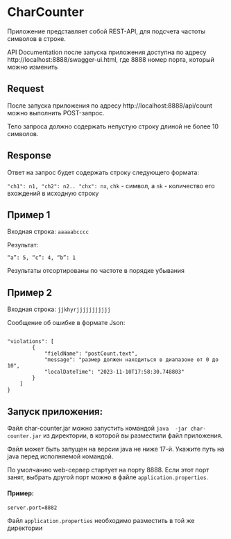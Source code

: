 # CharCounter

Приложение  представляет собой REST-API, для подсчета частоты символов в строке.

API Documentation после запуска приложения доступна по адресу http://localhost:8888/swagger-ui.html, где
8888 номер порта, который можно изменить

## Request

После запуска приложения по адресу http://localhost:8888/api/count можно выполнить POST-запрос.

Тело запроса должно содержать непустую строку длиной не более 10 символов.

## Response

Ответ на запрос будет содержать строку следующего формата:

`"сh1": n1, "ch2": n2.. "chx": nx`, `chk` - символ, а `nk` - количество его вхождений в исходную строку

##  Пример 1

Входная строка: `aaaaabcccc`

Результат:

`“a”: 5, “c”: 4, “b”: 1`


Результаты отсортированы по частоте в порядке убывания

##  Пример 2

Входная строка: `jjkhyrjjjjjjjjjjj`

Сообщение об ошибке в формате Json:

``` {

"violations": [
        {
            "fieldName": "postCount.text",
            "message": "размер должен находиться в диапазоне от 0 до 10",
            "localDateTime": "2023-11-10T17:58:30.748803"
        }
    ]
}
```



## Запуск приложения:
Файл char-counter.jar можно запустить командой `java  -jar char-counter.jar` из директории, в которой вы разместили файл приложения.

Файл может быть запущен на версии java не ниже 17-й. Укажите путь на java перед исполняемой командой.

По умолчанию web-сервер стартует на порту 8888. Если этот порт занят, выбрать другой порт можно в файле `application.properties`.

#### Пример:
`server.port=8882`

Файл `application.properties` необходимо разместить в той же директории

